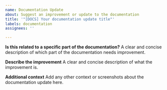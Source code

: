 ```yaml
---
name: Documentation Update
about: Suggest an improvement or update to the documentation
title: '"[DOCS] Your documentation update title"'
labels: documentation
assignees: ''

---
```


**Is this related to a specific part of the documentation?**
A clear and concise description of which part of the documentation needs improvement.

**Describe the improvement**
A clear and concise description of what the improvement is.

**Additional context**
Add any other context or screenshots about the documentation update here.
